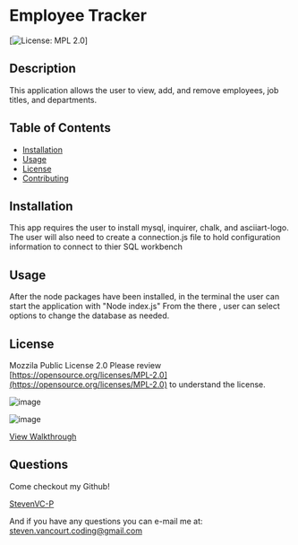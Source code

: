 
# Employee Tracker

[![License: MPL 2.0](https://img.shields.io/badge/License-MPL%202.0-brightgreen.svg)]

## Description
This application allows the user to view, add, and remove employees, job titles, and departments.

##  Table of Contents

* [Installation](#Installation)
* [Usage](#Usage)
* [License](#License)
* [Contributing](#Contributing)

## Installation
This app requires the user to install mysql, inquirer, chalk, and asciiart-logo.  The user will also need to create a connection.js file to hold configuration information to connect to thier SQL workbench

## Usage
After the node packages have been installed, in the terminal the user can start the application with "Node index.js"  From the there , user can select options to change the database as needed.

## License
Mozzila Public License 2.0
Please review [https://opensource.org/licenses/MPL-2.0](https://opensource.org/licenses/MPL-2.0) to understand the license.

![image](https://user-images.githubusercontent.com/77998885/114654243-5db0a680-9caf-11eb-8766-788c376bd2cc.png)

![image](https://user-images.githubusercontent.com/77998885/114654299-7de06580-9caf-11eb-9bda-46a153930334.png)

[View Walkthrough](https://drive.google.com/file/d/1SFyigNn-UHw0D3-RrIQ4p2LmhwoViuYI/view)

## Questions
Come checkout my Github!

[StevenVC-P](https://www.github/StevenVC-P)

And if you have any questions you can e-mail me at:
[steven.vancourt.coding@gmail.com](steven.vancourt.coding@gmail.com)
